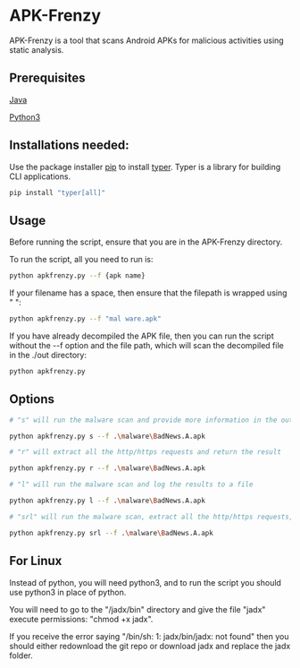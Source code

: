 # APK-Frenzy

APK-Frenzy is a tool that scans Android APKs for malicious activities using static analysis.

## Prerequisites
[Java](https://www.java.com/download/ie_manual.jsp)

[Python3](https://www.python.org/downloads/)

## Installations needed:

Use the package installer [pip](https://pip.pypa.io/en/stable/) to install [typer](https://typer.tiangolo.com/). Typer is a library for building CLI applications.

```bash
pip install "typer[all]"
```

## Usage

Before running the script, ensure that you are in the APK-Frenzy directory.

To run the script, all you need to run is:
```bash
python apkfrenzy.py --f {apk name}
```

If your filename has a space, then ensure that the filepath is wrapped using " ":
```bash
python apkfrenzy.py --f "mal ware.apk"
```

If you have already decompiled the APK file, then you can run the script without the --f option and the file path, which will scan the decompiled file in the ./out directory:
```bash
python apkfrenzy.py
```

## Options
```bash
# "s" will run the malware scan and provide more information in the output

python apkfrenzy.py s --f .\malware\BadNews.A.apk

# "r" will extract all the http/https requests and return the result

python apkfrenzy.py r --f .\malware\BadNews.A.apk

# "l" will run the malware scan and log the results to a file

python apkfrenzy.py l --f .\malware\BadNews.A.apk

# "srl" will run the malware scan, extract all the http/https requests, and log the results to a file

python apkfrenzy.py srl --f .\malware\BadNews.A.apk
```

## For Linux
Instead of python, you will need python3, and to run the script you should use python3 in place of python.

You will need to go to the "/jadx/bin" directory and give the file "jadx" execute permissions:
"chmod +x jadx".

If you receive the error saying "/bin/sh: 1: jadx/bin/jadx: not found" then you should either redownload the git repo or download jadx and replace the jadx folder.
